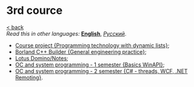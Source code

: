 # 3rd cource
[&lt; back](../../../)  
*Read this in other languages:* **[English](README.en.md)**, *[Русский](README.md)*.

* [Course project {Programming technology with dynamic lists}](courseproject/);
* [Borland C++ Builder {General engineering practice}](general%20engineering%20practice%20(borland%20cpp%20builder)/);
* [Lotus Domino/Notes](lotus/);
* [OC and system programming - 1 semester {Basics WinAPI}](winapi%20(basics)/);
* [OC and system programming - 2 semester {C# - threads, WCF, .NET Remoting}](dotnet%20(threads,%20WCF,%20netremoting)/).
